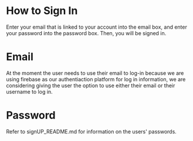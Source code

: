 # How to Sign In

Enter your email that is linked to your account into the email box, and enter your password into the password box. Then, you will be signed in.

# Email

At the moment the user needs to use their email to log-in because we are using firebase as our authentiaction platform for log in information, we are considering giving the user the option to use either their email or their username to log in.

# Password

Refer to signUP_README.md for information on the users' passwords.
